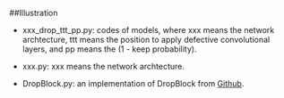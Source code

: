 ##Illustration

- xxx_drop_ttt_pp.py: codes of models, where xxx means the network archtecture, ttt means the position to apply defective convolutional layers, and pp means the (1 - keep probability).

- xxx.py: xxx means the network archtecture.

- DropBlock.py: an implementation of DropBlock from [Github](https://github.com/Randl/DropBlock-pytorch).

